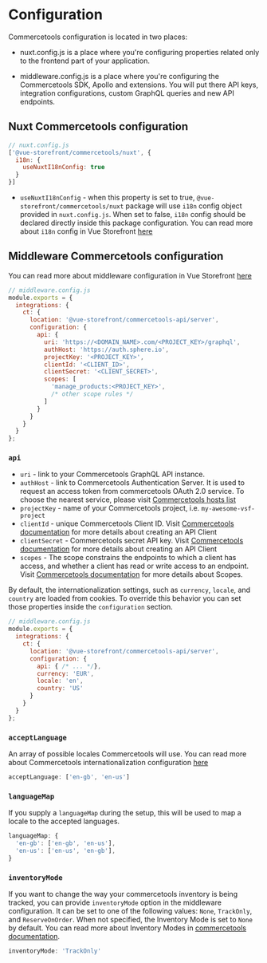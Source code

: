 # Configuration


Commercetools configuration is located in two places:

- nuxt.config.js is a place where you're configuring properties related only to the frontend part of your application.

- middleware.config.js is a place where you're configuring the Commercetools SDK, Apollo and extensions. You will put there API keys, integration configurations, custom GraphQL queries and new API endpoints.

## Nuxt Commercetools configuration

```js
// nuxt.config.js
['@vue-storefront/commercetools/nuxt', {
  i18n: {
    useNuxtI18nConfig: true
  }
}]
```

- `useNuxtI18nConfig` - when this property is set to true, `@vue-storefront/commercetools/nuxt` package will use `i18n` config object provided in `nuxt.config.js`. When set to false, `i18n` config should be declared directly inside this package configuration. You can read more about `i18n` config in Vue Storefront [here](../advanced/internationalization.md)

## Middleware Commercetools configuration

You can read more about middleware configuration in Vue Storefront [here](../advanced/server-middleware.html#configuration)

```js
// middleware.config.js
module.exports = {
  integrations: {
    ct: {
      location: '@vue-storefront/commercetools-api/server',
      configuration: {
        api: {
          uri: 'https://<DOMAIN_NAME>.com/<PROJECT_KEY>/graphql',
          authHost: 'https://auth.sphere.io',
          projectKey: '<PROJECT_KEY>',
          clientId: '<CLIENT_ID>',
          clientSecret: '<CLIENT_SECRET>',
          scopes: [
            'manage_products:<PROJECT_KEY>',
            /* other scope rules */
          ]
        }
      }
    }
  }
};
```

### `api`

- `uri` - link to your Commercetools GraphQL API instance.
- `authHost` - link to Commercetools Authentication Server. It is used to request an access token from commercetools OAuth 2.0 service. To choose the nearest service, please visit [Commercetools hosts list](https://docs.commercetools.com/api/authorization)
- `projectKey` - name of your Commercetools project, i.e. `my-awesome-vsf-project`
- `clientId` - unique Commercetools Client ID. Visit [Commercetools documentation](https://docs.commercetools.com/tutorials/getting-started#creating-an-api-client) for more details about creating an API Client
- `clientSecret` - Commercetools secret API key. Visit [Commercetools documentation](https://docs.commercetools.com/tutorials/getting-started#creating-an-api-client) for more details about creating an API Client
- `scopes` - The scope constrains the endpoints to which a client has access, and whether a client has read or write access to an endpoint. Visit [Commercetools documentation](https://docs.commercetools.com/api/scopes#top) for more details about Scopes.

By default, the internationalization settings, such as `currency`, `locale`, and `country` are loaded from cookies. To override this behavior you can set those properties inside the `configuration` section.

```js
// middleware.config.js
module.exports = {
  integrations: {
    ct: {
      location: '@vue-storefront/commercetools-api/server',
      configuration: {
        api: { /* ... */},
        currency: 'EUR',
        locale: 'en',
        country: 'US'
      }
    }
  }
};
```


### `acceptLanguage`

An array of possible locales Commercetools will use. You can read more about Commercetools internationalization configuration [here](https://docs.commercetools.com/api/projects/orders-import#language-filtering)

```js
acceptLanguage: ['en-gb', 'en-us']
```

### `languageMap`

If you supply a `languageMap` during the setup, this will be used to map a locale to the accepted languages.

```js
languageMap: {
  'en-gb': ['en-gb', 'en-us'],
  'en-us': ['en-us', 'en-gb'],
}
```

### `inventoryMode`

If you want to change the way your commercetools inventory is being tracked, you can provide `inventoryMode` option in the middleware configuration. It can be set to one of the following values: `None`, `TrackOnly`, and `ReserveOnOrder`. When not specified, the Inventory Mode is set to `None` by default. You can read more about Inventory Modes in [commercetools documentation](https://docs.commercetools.com/api/projects/carts#inventorymode).

```js
inventoryMode: 'TrackOnly'
```
